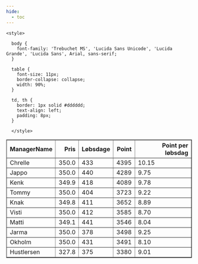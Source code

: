 ```yaml
---
hide:
  - toc
---
```


<!doctype html>
<html lang="en">
  <head>
    <meta charset="UTF-8" />
    <meta name="viewport" content="width=device-width, initial-scale=1.0" />
    <title> C Y K E L V E N N E R </title>

    <style>

      body {
        font-family: 'Trebuchet MS', 'Lucida Sans Unicode', 'Lucida Grande', 'Lucida Sans', Arial, sans-serif;
      }

      table {
        font-size: 11px;
        border-collapse: collapse;
        width: 90%;
      }
      
      td, th {
        border: 1px solid #dddddd;
        text-align: left;
        padding: 8px;
      }
      
      </style>
  </head>
  <body>
  <table border="1" class="dataframe" id="filterabletable">
  <thead>
    <tr style="text-align: right;">
      <th>ManagerName</th>
      <th>Pris</th>
      <th>Løbsdage</th>
      <th>Point</th>
      <th>Point per løbsdag</th>
    </tr>
  </thead>
  <tbody>
    <tr>
      <td>Chrelle</td>
      <td>350.0</td>
      <td>433</td>
      <td>4395</td>
      <td>10.15</td>
    </tr>
    <tr>
      <td>Jappo</td>
      <td>350.0</td>
      <td>440</td>
      <td>4289</td>
      <td>9.75</td>
    </tr>
    <tr>
      <td>Kenk</td>
      <td>349.9</td>
      <td>418</td>
      <td>4089</td>
      <td>9.78</td>
    </tr>
    <tr>
      <td>Tommy</td>
      <td>350.0</td>
      <td>404</td>
      <td>3723</td>
      <td>9.22</td>
    </tr>
    <tr>
      <td>Knak</td>
      <td>349.8</td>
      <td>411</td>
      <td>3652</td>
      <td>8.89</td>
    </tr>
    <tr>
      <td>Visti</td>
      <td>350.0</td>
      <td>412</td>
      <td>3585</td>
      <td>8.70</td>
    </tr>
    <tr>
      <td>Matti</td>
      <td>349.1</td>
      <td>441</td>
      <td>3546</td>
      <td>8.04</td>
    </tr>
    <tr>
      <td>Jarma</td>
      <td>350.0</td>
      <td>378</td>
      <td>3498</td>
      <td>9.25</td>
    </tr>
    <tr>
      <td>Okholm</td>
      <td>350.0</td>
      <td>431</td>
      <td>3491</td>
      <td>8.10</td>
    </tr>
    <tr>
      <td>Hustlersen</td>
      <td>327.8</td>
      <td>375</td>
      <td>3380</td>
      <td>9.01</td>
    </tr>
  </tbody>
</table>
<script src="../js/tablefilter/tablefilter.js"></script>

  <script data-config>
    var tfConfig = {
      base_path: '../js/tablefilter/',
      alternate_rows: true,
      btn_reset: {
          text: 'Nulstil'
      },
      auto_filter: {
        delay: 1100 //milliseconds
      },
 
      loader: true,
      no_results_message: true,  

      // columns data types
      col_types: [
          'string',
          { type: 'formatted-number', decimal: '.', thousands: ',' },
          'number',
          'number',
          { type: 'formatted-number', decimal: '.', thousands: ',' },
      ],

      // Sort extension: in this example the column data types are provided by the
      // 'col_types' property. The sort extension also has a 'types' property
      // defining the columns data type for column sorting. If the 'types'
      // property is not defined, the sorting extension will fallback to
      // the 'col_types' definitions.
      extensions: [{ name: 'sort' }]
  };

  var tf = new TableFilter('filterabletable', tfConfig);
  tf.init();
</script>
    
  </body>
</html>